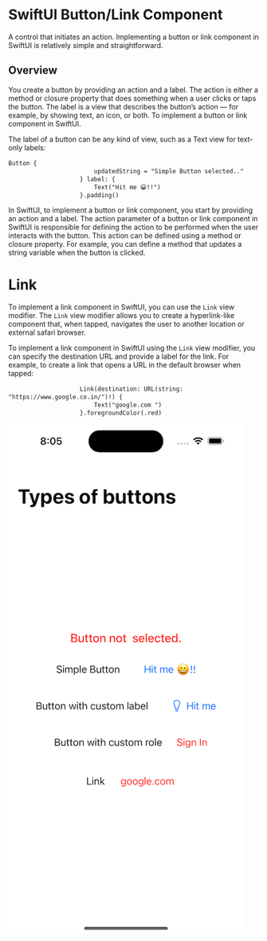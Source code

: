 # SwiftUI Button/Link Component 
A control that initiates an action. Implementing a button or link component in SwiftUI is relatively simple and straightforward. 
## Overview
You create a button by providing an action and a label. The action is either a method or closure property that does something when a user clicks or taps the button. The label is a view that describes the button’s action — for example, by showing text, an icon, or both. To implement a button or link component in SwiftUI.

The label of a button can be any kind of view, such as a Text view for text-only labels: 
```
Button {
                        updatedString = "Simple Button selected.."
                    } label: {
                        Text("Hit me 😀!!")
                    }.padding()
```

In SwiftUI, to implement a button or link component, you start by providing an action and a label. The action parameter of a button or link component in SwiftUI is responsible for defining the action to be performed when the user interacts with the button. This action can be defined using a method or closure property. For example, you can define a method that updates a string variable when the button is clicked.

# Link 
To implement a link component in SwiftUI, you can use the `Link` view modifier. The `Link` view modifier allows you to create a hyperlink-like component that, when tapped, navigates the user to another location or external safari browser.

To implement a link component in SwiftUI using the `Link` view modifier, you can specify the destination URL and provide a label for the link. For example, to create a link that opens a URL in the default browser when tapped:
```
                    Link(destination: URL(string: "https://www.google.co.in/")!) {
                        Text("google.com ")
                    }.foregroundColor(.red)
```
![SampleImage](sampleImg.png)
